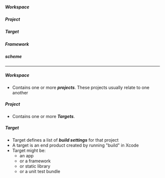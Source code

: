 ##### Workspace
##### Project
##### Target
##### Framework
##### scheme

------------

##### Workspace
  - Contains one or more ***projects***. These projects usually relate to one another
  
##### Project
  - Contains one or more ***Targets***.
  
##### Target
  - Target defines a list of ***build settings*** for that project
  - A target is an end product created by running "build" in Xcode
  - Target might be:
    - an app
    - or a framework
    - or static library
    - or a unit test bundle
